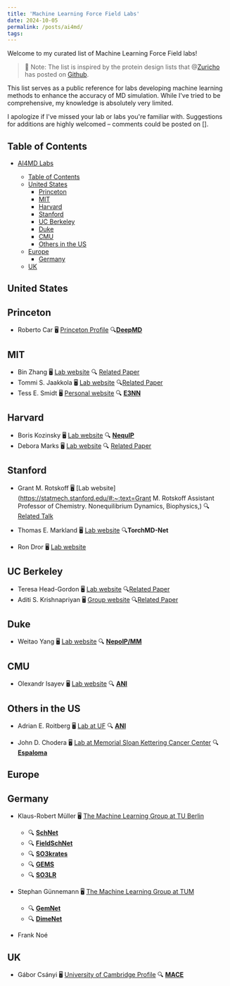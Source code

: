```yaml
---
title: 'Machine Learning Force Field Labs'
date: 2024-10-05
permalink: /posts/ai4md/
tags:
---
```



Welcome to my curated list of Machine Learning Force Field labs! 

> 📝 Note: The list is inspired by the protein design lists that @[Zuricho](https://github.com/Zuricho) has posted on [Github](https://github.com/Zuricho/ProteinDesignLabs/tree/main).

This list serves as a public reference for labs developing machine learning methods to enhance the accuracy of MD simulation. While I've tried to be comprehensive, my knowledge is absolutely very limited. 

I apologize if I've missed your lab or labs you're familiar with. Suggestions for additions are highly welcomed – comments could be posted on [].



## Table of Contents

* [AI4MD Labs](#AI-for-MD-labs)
  
  * [Table of Contents](#table-of-contents)
  * [United States](#united-states)
    * [Princeton](#Princeton)
    * [MIT](#mit)
    * [Harvard](#harvard)
    * [Stanford](#stanford)
    * [UC Berkeley](#uc-berkeley)
    * [Duke](#duke)
    * [CMU](#cmu)
    * [Others in the US](#others-in-the-us)
  * [Europe](#europe)
    * [Germany](#germany)
  * [UK](#uk)
  
  

## United States

## Princeton

* Roberto Car 🖥️ [Princeton Profile](https://chemistry.princeton.edu/faculty-research/faculty/roberto-car/) 🔍[**DeepMD**](https://journals.aps.org/prl/abstract/10.1103/PhysRevLett.120.143001)

## MIT

* Bin Zhang 🖥️ [Lab website](https://zhanggroup.mit.edu/team.html) 🔍 [Related Paper](https://doi.org/10.1021/acscentsci.3c01160)
* Tommi S. Jaakkola 🖥️ [Lab website](https://people.csail.mit.edu/tommi/people.html) 🔍[Related Paper](https://arxiv.org/pdf/2210.07237)
* Tess E. Smidt 🖥️ [Personal website](https://blondegeek.github.io/) 🔍 [**E3NN**](https://e3nn.org/)

## Harvard

* Boris Kozinsky 🖥️ [Lab website](https://mir.g.harvard.edu/people) 🔍 [**NequIP**](https://github.com/mir-group/nequip)
* Debora Marks 🖥️ [Lab website](https://www.deboramarkslab.com/members)  🔍 [Related Paper](https://openreview.net/pdf?id=Byg3y3C9Km)

## Stanford

* Grant M. Rotskoff 🖥️ [Lab website](https://statmech.stanford.edu/#:~:text=Grant M. Rotskoff Assistant Professor of Chemistry. Nonequilibrium Dynamics, Biophysics,) 🔍 [Related Talk](https://www.youtube.com/watch?v=eQy9jSobLfI)

* Thomas E. Markland 🖥️ [Lab website](https://web.stanford.edu/group/markland/group.html) 🔍**TorchMD-Net**

* Ron Dror 🖥️ [Lab website](https://web.stanford.edu/group/markland/group.html)

## UC Berkeley

* Teresa Head-Gordon 🖥️ [Lab website](https://thglab.berkeley.edu/group/) 🔍[Related Paper](https://arxiv.org/pdf/2405.02247)
* Aditi S. Krishnapriyan 🖥️ [Group website](https://a1k12.github.io/#:~:text=Assistant%20Professor,%20UC%20Berkeley.%20Chemical%20Engineering%20and%20EECS.%20I%20am) 🔍[Related Paper](https://arxiv.org/abs/2402.13984)

## Duke

* Weitao Yang 🖥️ [Lab website](https://yanglab.chem.duke.edu) 🔍 [**NepoIP/MM**](https://arxiv.org/abs/2502.02801)

## CMU

* Olexandr Isayev 🖥️ [Lab website](https://olexandrisayev.com/) 🔍 [**ANI**](https://pubs.rsc.org/en/content/articlehtml/2017/sc/c6sc05720a) 

## Others in the US

* Adrian E. Roitberg 🖥️ [Lab at UF](https://roitberg.chem.ufl.edu/) 🔍 [**ANI**](https://pubs.rsc.org/en/content/articlehtml/2017/sc/c6sc05720a) 

* John D. Chodera 🖥️ [Lab at Memorial Sloan Kettering Cancer Center](https://www.choderalab.org/) 🔍 [**Espaloma**](https://pubs.rsc.org/en/content/articlelanding/2022/sc/d2sc02739a) 



## Europe

## Germany

* Klaus-Robert Müller 🖥️ [The Machine Learning Group at TU Berlin](https://web.ml.tu-berlin.de/) 
  * 🔍 [**SchNet**](https://doi.org/10.1063/1.5019779)
  * 🔍 [**FieldSchNet**](https://pubs.rsc.org/en/content/articlehtml/2021/sc/d1sc02742e)
  * 🔍 [**SO3krates**](https://www.nature.com/articles/s41467-024-50620-6)
  * 🔍 [**GEMS**](https://www.science.org/doi/10.1126/sciadv.adn4397)
  * 🔍 [**SO3LR**](https://chemrxiv.org/engage/chemrxiv/article-details/679bf19781d2151a02991c58)

* Stephan Günnemann 🖥️ [The Machine Learning Group at TUM](https://www.cs.cit.tum.de/daml/startseite/) 
  * 🔍 [**GemNet**](https://arxiv.org/abs/2106.08903)
  * 🔍 [**DimeNet**](https://arxiv.org/abs/2003.03123)
* Frank Noé 



## UK

* Gábor Csányi 🖥️ [University of Cambridge Profile](https://www.eng.cam.ac.uk/profiles/gc121) 🔍 [**MACE**](https://arxiv.org/abs/2206.07697)
